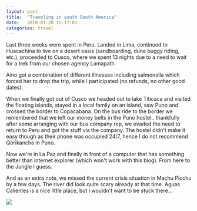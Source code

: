 ```yaml
---
layout: post
title:  "Traveling in south South America"
date:   2010-01-28 15:17:01 
categories: travel 
---
```

Last three weeks were spent in Peru. Landed in Lima, continued to Huacachina to live on a desert oasis (sandboarding, dune buggy riding, etc.), proceeded to Cusco, where we spent 13 nights due to a need to wait for a trek from our chosen agency Lamapath. 

Aino got a combination of different illnesses including salmonella which forced her to drop the trip, while I participated (no refunds, no other good dates).

When we finally got out of Cusco we headed out to lake Titicaca and visited the floating islands, stayed in a local family on an island, saw Puno and crossed the border to Copacabana. On the bus ride to the border we remembered that we left our money belts in the Puno hostel.. thankfully after some arranging with our bus company rep, we evaded the need to return to Peru and got the stuff via the company. The hostel didn't make it easy though as their phone was occupied 24/7, hence I do not recommend Qorikancha in Puno.

Now we're in La Paz and finally in front of a computer that has something better than internet explorer (which won't work with this blog). From here to the Jungle I guess.

And as an extra note, we missed the current crisis situation in Machu Picchu by a few days. The river did look quite scary already at that time. Aguas Calientes is a nice little place, but I wouldn't want to be stuck there...

<img src=1ca3b4d37b2f42dadb6a7923c54bff17.jpg />
